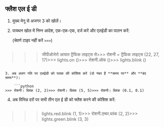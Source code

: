 ## फ्लैश एल ई डी

1. मुख्य मेनू से अजगर 3 को खोलें।

2. पायथन खोल में निम्न आदेश, एक-एक-एक, दर्ज करें और एलईडी का पालन करें:
    
    (चेवर्ण टाइप नहीं करें `>>>`)
    
    ```python
>>> जीपीओजेरो आयात ट्रैफिक लाइट्स से>>> रोशनी = ट्रैफ़िक लाइट्स (22, 27, 17)>>> lights.on ()>>> रोशनी.ऑफ ()>>> lights.blink ()
```

3. अब अलग गति पर एलईडी को पलक की कोशिश करें (दो नंबर हैं **समय पर** और **बंद समय**):
    
    ```python
>>> रोशनी। ब्लिंक (2, 2)>>> रोशनी। ब्लिंक (5, 5)>>> रोशनी। ब्लिंक (0.1, 0.1)
```

4. अब विभिन्न दरों पर सभी तीन एल ई डी को फ्लैश करने की कोशिश करें:
    
    ```python
>>> lights.red.blink (1, 1)>>> रोशनी.एम्बर.ब्लंक (2, 2)>>> lights.green.blink (3, 3)
```